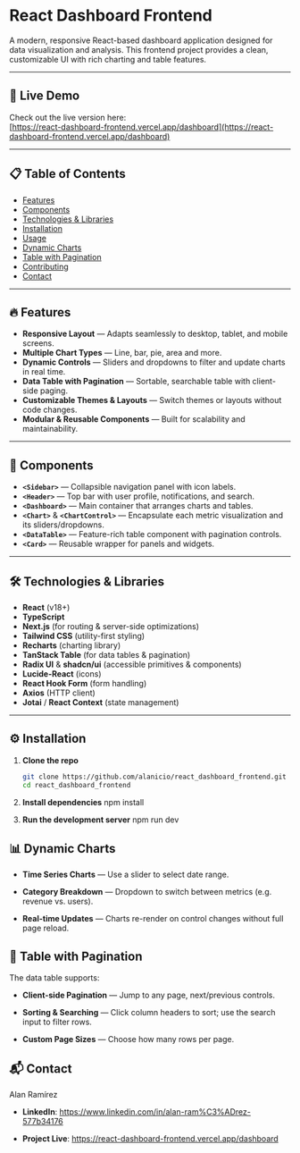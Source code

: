 # React Dashboard Frontend

A modern, responsive React-based dashboard application designed for data visualization and analysis. This frontend project provides a clean, customizable UI with rich charting and table features.

---

## 🚀 Live Demo

Check out the live version here:  
[https://react-dashboard-frontend.vercel.app/dashboard](https://react-dashboard-frontend.vercel.app/dashboard)

---

## 📋 Table of Contents

-  [Features](#-features)
-  [Components](#-components)
-  [Technologies & Libraries](#-technologies--libraries)
-  [Installation](#-installation)
-  [Usage](#-usage)
-  [Dynamic Charts](#-dynamic-charts)
-  [Table with Pagination](#-table-with-pagination)
-  [Contributing](#-contributing)
-  [Contact](#-contact)

---

## 🔥 Features

-  **Responsive Layout** — Adapts seamlessly to desktop, tablet, and mobile screens.
-  **Multiple Chart Types** — Line, bar, pie, area and more.
-  **Dynamic Controls** — Sliders and dropdowns to filter and update charts in real time.
-  **Data Table with Pagination** — Sortable, searchable table with client-side paging.
-  **Customizable Themes & Layouts** — Switch themes or layouts without code changes.
-  **Modular & Reusable Components** — Built for scalability and maintainability.

---

## 🧩 Components

-  **`<Sidebar>`** — Collapsible navigation panel with icon labels.
-  **`<Header>`** — Top bar with user profile, notifications, and search.
-  **`<Dashboard>`** — Main container that arranges charts and tables.
-  **`<Chart>`** & **`<ChartControl>`** — Encapsulate each metric visualization and its sliders/dropdowns.
-  **`<DataTable>`** — Feature-rich table component with pagination controls.
-  **`<Card>`** — Reusable wrapper for panels and widgets.

---

## 🛠️ Technologies & Libraries

-  **React** (v18+)
-  **TypeScript**
-  **Next.js** (for routing & server-side optimizations)
-  **Tailwind CSS** (utility-first styling)
-  **Recharts** (charting library)
-  **TanStack Table** (for data tables & pagination)
-  **Radix UI** & **shadcn/ui** (accessible primitives & components)
-  **Lucide-React** (icons)
-  **React Hook Form** (form handling)
-  **Axios** (HTTP client)
-  **Jotai** / **React Context** (state management)

---

## ⚙️ Installation

1. **Clone the repo**

   ```bash
   git clone https://github.com/alanicio/react_dashboard_frontend.git
   cd react_dashboard_frontend

   ```

2. **Install dependencies**
   npm install

3. **Run the development server**
   npm run dev

## 📊 Dynamic Charts

-  **Time Series Charts** — Use a slider to select date range.

-  **Category Breakdown** — Dropdown to switch between metrics (e.g. revenue vs. users).

-  **Real-time Updates** — Charts re-render on control changes without full page reload.

## 🔢 Table with Pagination

The data table supports:

-  **Client-side Pagination** — Jump to any page, next/previous controls.

-  **Sorting & Searching** — Click column headers to sort; use the search input to filter rows.

-  **Custom Page Sizes** — Choose how many rows per page.

## 📬 Contact

Alan Ramírez

-  **LinkedIn**: https://www.linkedin.com/in/alan-ram%C3%ADrez-577b34176

-  **Project Live**: https://react-dashboard-frontend.vercel.app/dashboard

